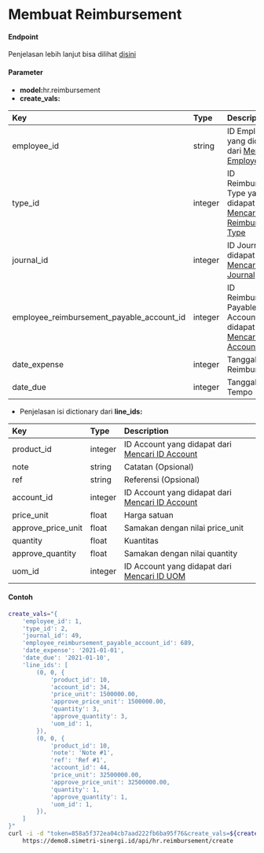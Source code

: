 # Membuat Reimbursement
#### Endpoint
Penjelasan lebih lanjut bisa dilihat [disini](../list_api/create_data.md)

#### Parameter
- <b>model:</b>hr.reimbursement</br>
- <b>create_vals:</b> </br>

| Key                                          | Type                     | Description                                                                                                   |
| :---                                         | :---                     | :---                                                                                                          |
| employee_id                                  | string                   | ID Employee yang didapat dari [Mencari ID Employee](../search_master/employee.md)                             |
| type_id                                      | integer                  | ID Reimbursement Type yang didapat dari [Mencari Reimbursement Type](../search_master/reimbursement_type.md)  |
| journal_id                                   | integer                  | ID Journal yang didapat dari [Mencari Journal](../search_master/journal.md)                                   |
| employee_reimbursement_payable_account_id    | integer                  | ID Reimbursement Payable Account yang didapat dari [Mencari ID Account](../search_master/account.md)          |
| date_expense                                 | integer                  | Tanggal Reimbursement                                                                                         |
| date_due                                     | integer                  | Tanggal Jatuh Tempo                                                                                           |

- Penjelasan isi dictionary dari <b>line_ids:</b> </br>

| Key                 | Type                           | Description                                                                    |
| :---                | :---                           | :---                                                                           |
| product_id          | integer                        | ID Account yang didapat dari [Mencari ID Account](../search_master/product.md) |
| note                | string                         | Catatan (Opsional)                                                             |
| ref                 | string                         | Referensi (Opsional)                                                           |
| account_id          | integer                        | ID Account yang didapat dari [Mencari ID Account](../search_master/account.md) |
| price_unit          | float                          | Harga satuan                                                                   |
| approve_price_unit  | float                          | Samakan dengan nilai price_unit                                                |
| quantity            | float                          | Kuantitas                                                                      |
| approve_quantity    | float                          | Samakan dengan nilai quantity                                                  |
| uom_id              | integer                        | ID Account yang didapat dari [Mencari ID UOM](../search_master/uom.md)         |

#### Contoh
```bash
create_vals="{
    'employee_id': 1,
    'type_id': 2,
    'journal_id': 49,
    'employee_reimbursement_payable_account_id': 689,
    'date_expense': '2021-01-01',
    'date_due': '2021-01-10',
    'line_ids': [
        (0, 0, {
            'product_id': 10,
            'account_id': 34,
            'price_unit': 1500000.00,
            'approve_price_unit': 1500000.00,
            'quantity': 3,
            'approve_quantity': 3,
            'uom_id': 1,
        }),
        (0, 0, {
            'product_id': 10,
            'note': 'Note #1',
            'ref': 'Ref #1',
            'account_id': 44,
            'price_unit': 32500000.00,
            'approve_price_unit': 32500000.00,
            'quantity': 1,
            'approve_quantity': 1,
            'uom_id': 1,
        }),
    ]
}"
curl -i -d "token=858a5f372ea04cb7aad222fb6ba95f76&create_vals=${create_vals}" \
    https://demo8.simetri-sinergi.id/api/hr.reimbursement/create
```
